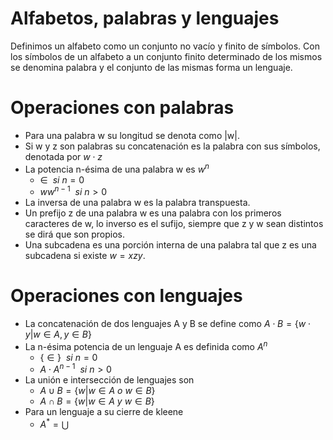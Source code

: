 # Alfabetos, palabras y lenguajes
Definimos un alfabeto como un conjunto no vacío y finito de símbolos. Con los símbolos de un alfabeto a un conjunto finito determinado de los mismos se denomina palabra y el conjunto de las mismas forma un lenguaje.
# Operaciones con palabras
- Para una palabra w su longitud se denota como |w|.
- Si w y z son palabras su concatenación es la palabra con sus símbolos, denotada por $w\cdot z$
- La potencia n-ésima de una palabra w es $w^{n}$
	- $\in\ \ si\ n=0$
	- $ww^{n-1}\ \ si\ n>0$
- La inversa de una palabra w es la palabra transpuesta.
- Un prefijo z de una palabra w es una palabra con los primeros caracteres de w, lo inverso es el sufijo, siempre que z y w sean distintos se dirá que son propios.
- Una subcadena es una porción interna de una palabra tal que z es una subcadena si existe $w=xzy$.

# Operaciones con lenguajes
- La concatenación de dos lenguajes A y B se define como $A\cdot B=\{w\cdot y|w\in A, y\in B\}$
- La n-ésima potencia de un lenguaje A es definida como $A^{n}$
	- $\{\in\}\ \ si \ n=0$
	- $A\cdot A^{n-1}\ \ si \ n>0$
- La unión e intersección de lenguajes son
	- $A\cup B=\{w|w\in A\ o\ w\in B\}$
	- $A\cap B= \{w|w\in A\ y\ w \in B\}$
- Para un lenguaje a su cierre de kleene
	- $A^{*}=\bigcup$